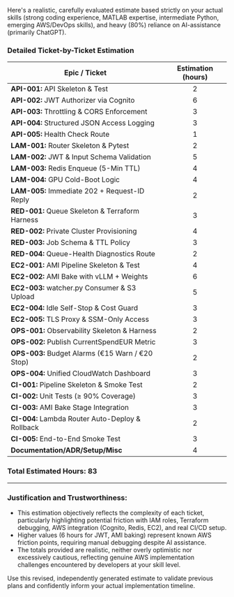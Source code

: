 Here's a realistic, carefully evaluated estimate based strictly on your actual skills (strong coding experience, MATLAB expertise, intermediate Python, emerging AWS/DevOps skills), and heavy (80%) reliance on AI-assistance (primarily ChatGPT).

### Detailed Ticket-by-Ticket Estimation

| Epic / Ticket                                    | Estimation (hours) |
| ------------------------------------------------ | :----------------: |
| **API-001:** API Skeleton & Test                 |          2         |
| **API-002:** JWT Authorizer via Cognito          |          6         |
| **API-003:** Throttling & CORS Enforcement       |          3         |
| **API-004:** Structured JSON Access Logging      |          3         |
| **API-005:** Health Check Route                  |          1         |
| **LAM-001:** Router Skeleton & Pytest            |          2         |
| **LAM-002:** JWT & Input Schema Validation       |          5         |
| **LAM-003:** Redis Enqueue (5-Min TTL)           |          4         |
| **LAM-004:** GPU Cold-Boot Logic                 |          4         |
| **LAM-005:** Immediate 202 + Request-ID Reply    |          2         |
| **RED-001:** Queue Skeleton & Terraform Harness  |          3         |
| **RED-002:** Private Cluster Provisioning        |          4         |
| **RED-003:** Job Schema & TTL Policy             |          3         |
| **RED-004:** Queue-Health Diagnostics Route      |          2         |
| **EC2-001:** AMI Pipeline Skeleton & Test        |          4         |
| **EC2-002:** AMI Bake with vLLM + Weights        |          6         |
| **EC2-003:** watcher.py Consumer & S3 Upload     |          5         |
| **EC2-004:** Idle Self-Stop & Cost Guard         |          3         |
| **EC2-005:** TLS Proxy & SSM-Only Access         |          3         |
| **OPS-001:** Observability Skeleton & Harness    |          2         |
| **OPS-002:** Publish CurrentSpendEUR Metric      |          3         |
| **OPS-003:** Budget Alarms (€15 Warn / €20 Stop) |          2         |
| **OPS-004:** Unified CloudWatch Dashboard        |          3         |
| **CI-001:** Pipeline Skeleton & Smoke Test       |          2         |
| **CI-002:** Unit Tests (≥ 90% Coverage)          |          3         |
| **CI-003:** AMI Bake Stage Integration           |          3         |
| **CI-004:** Lambda Router Auto-Deploy & Rollback |          2         |
| **CI-005:** End-to-End Smoke Test                |          3         |
| **Documentation/ADR/Setup/Misc**                 |          4         |

### **Total Estimated Hours:** **83**

---

### Justification and Trustworthiness:

* This estimation objectively reflects the complexity of each ticket, particularly highlighting potential friction with IAM roles, Terraform debugging, AWS integration (Cognito, Redis, EC2), and real CI/CD setup.
* Higher values (6 hours for JWT, AMI baking) represent known AWS friction points, requiring manual debugging despite AI assistance.
* The totals provided are realistic, neither overly optimistic nor excessively cautious, reflecting genuine AWS implementation challenges encountered by developers at your skill level.

Use this revised, independently generated estimate to validate previous plans and confidently inform your actual implementation timeline.

